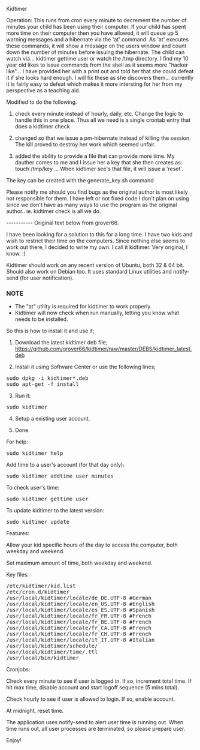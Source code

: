 Kidtimer

Operation: This runs from cron every minute to decrement the number of minutes your child has been using their computer.  If your child has spent more time on their computer then you have allowed, it will queue up 5 warning messages and a hibernate via the 'at' command.  As 'at' executes these commands, it will show a message on the users window and count down the number of minutes before issuing the hibernate. The child can watch via... kidtimer gettime user or watch the /tmp directory.  I find my 10 year old likes to issue commands from the shell as it seems more "hacker like"... I have provided her with a print out and told her that she could defeat it if she looks hard enough. I will fix these as she discovers them... currently it is fairly easy to defeat which makes it more intersting for her from my perspective as a teaching aid.

Modified to do the following.

1) check every minute instead of hourly, daily, etc.  Change the logic to
   handle this in one place.  Thus all we need is a single crontab entry that
   does a kidtimer check

2) changed so that we issue a pm-hibernate instead of killing the session. The kill proved to destroy her work which seemed unfair.

3) added the ability to provide a file that can provide more time.  My dauther comes to me and I issue her a key that she then creates as:  touch /tmp/key ... When kidtimer see's that file, it will issue a 'reset'.

The key can be created with the generate_key.sh command

Please notify me should you find bugs as the original author is most likely not responsible for them. I have left or not fixed code I don't plan on using since we don't have as many ways to use the program as the original author.. ie. kidtimer check is all we do.

----------- Original text below from grover66.

I have been looking for a solution to this for a long time. I have two kids and wish to restrict their time on the computers. Since nothing else seems to work out there, I decided to write my own. I call it kidtimer. Very original, I know. :)

Kidtimer should work on any recent version of Ubuntu, both 32 & 64 bit. Should also work on Debian too. It uses standard Linux utilities and notify-send (for user notification).

### NOTE ###
* The "at" utility is required for kidtimer to work properly.
* Kidtimer will now check when run manually, letting you know what needs to be installed.

So this is how to install it and use it;

1. Download the latest kidtimer deb file;
https://github.com/grover66/kidtimer/raw/master/DEBS/kidtimer_latest.deb

2. Install it using Software Center or use the following lines;
<pre>
sudo dpkg -i kidtimer*.deb
sudo apt-get -f install
</pre>

3. Run it:
<pre>
sudo kidtimer
</pre>

4. Setup a existing user account.

5. Done.

For help:
<pre>
sudo kidtimer help
</pre>

Add time to a user's account (for that day only):
<pre>
sudo kidtimer addtime user minutes
</pre>

To check user's time:
<pre>
sudo kidtimer gettime user
</pre>

To update kidtimer to the latest version:
<pre>
sudo kidtimer update
</pre>


Features:

Allow your kid specific hours of the day to access the computer, both weekday and weekend.

Set maximum amount of time, both weekday and weekend.

Key files:
<pre>
/etc/kidtimer/kid.list
/etc/cron.d/kidtimer
/usr/local/kidtimer/locale/de_DE.UTF-8 #German
/usr/local/kidtimer/locale/en_US.UTF-8 #English
/usr/local/kidtimer/locale/es_ES.UTF-8 #Spanish
/usr/local/kidtimer/locale/fr_FR.UTF-8 #French
/usr/local/kidtimer/locale/fr_BE.UTF-8 #French
/usr/local/kidtimer/locale/fr_CA.UTF-8 #French
/usr/local/kidtimer/locale/fr_CH.UTF-8 #French
/usr/local/kidtimer/locale/it_IT.UTF-8 #Italian
/usr/local/kidtimer/schedule/<user>
/usr/local/kidtimer/time/<user>.ttl
/usr/local/bin/kidtimer
</pre>

Cronjobs:

Check every minute to see if user is logged in. If so, increment total time. If hit max time, disable account and start logoff sequence (5 mins total).

Check hourly to see if user is allowed to login. If so, enable account.

At midnight, reset time.

The application uses notify-send to alert user time is running out. When time runs out, all user processes are terminated, so please prepare user.

Enjoy!
